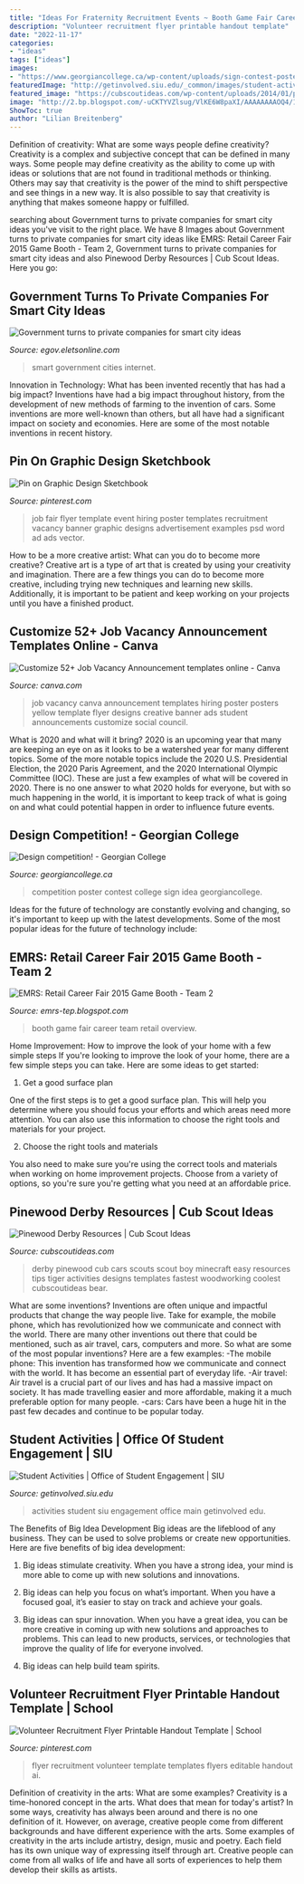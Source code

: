```yaml
---
title: "Ideas For Fraternity Recruitment Events ~ Booth Game Fair Career Team Retail Overview"
description: "Volunteer recruitment flyer printable handout template"
date: "2022-11-17"
categories:
- "ideas"
tags: ["ideas"]
images:
- "https://www.georgiancollege.ca/wp-content/uploads/sign-contest-poster.jpg"
featuredImage: "http://getinvolved.siu.edu/_common/images/student-activities/student-activities.jpg"
featured_image: "https://cubscoutideas.com/wp-content/uploads/2014/01/pinewood-derby-tips.jpg"
image: "http://2.bp.blogspot.com/-uCKTYVZlsug/VlKE6W8paXI/AAAAAAAAOQ4/1VOkUHargTg/s1600/2015-11-19%2B09.50.01.jpg"
ShowToc: true
author: "Lilian Breitenberg"
---
```



Definition of creativity: What are some ways people define creativity?
Creativity is a complex and subjective concept that can be defined in many ways. Some people may define creativity as the ability to come up with ideas or solutions that are not found in traditional methods or thinking. Others may say that creativity is the power of the mind to shift perspective and see things in a new way. It is also possible to say that creativity is anything that makes someone happy or fulfilled.

	

		
searching about Government turns to private companies for smart city ideas you've visit to the right place. We have 8 Images about Government turns to private companies for smart city ideas like EMRS: Retail Career Fair 2015 Game Booth - Team 2, Government turns to private companies for smart city ideas and also Pinewood Derby Resources | Cub Scout Ideas. Here you go:
		
    
## Government Turns To Private Companies For Smart City Ideas

<img loading=lazy src="http://egov.eletsonline.com/wp-content/uploads/2014/10/smart-city-F.jpg" onerror="this.onerror=null;this.src='https://tse4.mm.bing.net/th?id=OIP.QnTY6onY6W9-__8mKeyDtQHaFj&amp;pid=15.1';" alt="Government turns to private companies for smart city ideas">

_Source: egov.eletsonline.com_

>smart government cities internet. 

	

Innovation in Technology: What has been invented recently that has had a big impact?
Inventions have had a big impact throughout history, from the development of new methods of farming to the invention of cars. Some inventions are more well-known than others, but all have had a significant impact on society and economies. Here are some of the most notable inventions in recent history.

    
## Pin On Graphic Design Sketchbook

<img loading=lazy src="https://i.pinimg.com/736x/27/b5/a5/27b5a54edb76ef6b56019784d9fd389c.jpg" onerror="this.onerror=null;this.src='https://tse4.mm.bing.net/th?id=OIP.eb2tcsbZQzwhoqoJZf5flAHaKe&amp;pid=15.1';" alt="Pin on Graphic Design Sketchbook">

_Source: pinterest.com_

>job fair flyer template event hiring poster templates recruitment vacancy banner graphic designs advertisement examples psd word ad ads vector. 

	

How to be a more creative artist: What can you do to become more creative?
Creative art is a type of art that is created by using your creativity and imagination. There are a few things you can do to become more creative, including trying new techniques and learning new skills. Additionally, it is important to be patient and keep working on your projects until you have a finished product.

    
## Customize 52+ Job Vacancy Announcement Templates Online - Canva

<img loading=lazy src="https://marketplace.canva.com/MAC-h7IEqwI/1/0/thumbnail_large-4/canva-yellow-black-and-white-photo-job-vacancy-announcement-MAC-h7IEqwI.jpg" onerror="this.onerror=null;this.src='https://tse1.mm.bing.net/th?id=OIP.4G-m0hJycmxgVNJ2BTMjDgAAAA&amp;pid=15.1';" alt="Customize 52+ Job Vacancy Announcement templates online - Canva">

_Source: canva.com_

>job vacancy canva announcement templates hiring poster posters yellow template flyer designs creative banner ads student announcements customize social council. 

	

What is 2020 and what will it bring?
2020 is an upcoming year that many are keeping an eye on as it looks to be a watershed year for many different topics. Some of the more notable topics include the 2020 U.S. Presidential Election, the 2020 Paris Agreement, and the 2020 International Olympic Committee (IOC). These are just a few examples of what will be covered in 2020. There is no one answer to what 2020 holds for everyone, but with so much happening in the world, it is important to keep track of what is going on and what could potential happen in order to influence future events.

    
## Design Competition! - Georgian College

<img loading=lazy src="https://www.georgiancollege.ca/wp-content/uploads/sign-contest-poster.jpg" onerror="this.onerror=null;this.src='https://tse2.mm.bing.net/th?id=OIP.NNWRVs1Mv7KNH0p7Jog8nAHaLc&amp;pid=15.1';" alt="Design competition! - Georgian College">

_Source: georgiancollege.ca_

>competition poster contest college sign idea georgiancollege. 

	

Ideas for the future of technology are constantly evolving and changing, so it's important to keep up with the latest developments. Some of the most popular ideas for the future of technology include: 

    
## EMRS: Retail Career Fair 2015 Game Booth - Team 2

<img loading=lazy src="http://2.bp.blogspot.com/-uCKTYVZlsug/VlKE6W8paXI/AAAAAAAAOQ4/1VOkUHargTg/s1600/2015-11-19%2B09.50.01.jpg" onerror="this.onerror=null;this.src='https://tse2.mm.bing.net/th?id=OIP.mN5iUuVDvhssskoTUbmQtwHaFj&amp;pid=15.1';" alt="EMRS: Retail Career Fair 2015 Game Booth - Team 2">

_Source: emrs-tep.blogspot.com_

>booth game fair career team retail overview. 

	

Home Improvement: How to improve the look of your home with a few simple steps
If you're looking to improve the look of your home, there are a few simple steps you can take. Here are some ideas to get started:
1. Get a good surface plan

One of the first steps is to get a good surface plan. This will help you determine where you should focus your efforts and which areas need more attention. You can also use this information to choose the right tools and materials for your project.

2. Choose the right tools and materials

You also need to make sure you're using the correct tools and materials when working on home improvement projects. Choose from a variety of options, so you're sure you're getting what you need at an affordable price.


    
## Pinewood Derby Resources | Cub Scout Ideas

<img loading=lazy src="https://cubscoutideas.com/wp-content/uploads/2014/01/pinewood-derby-tips.jpg" onerror="this.onerror=null;this.src='https://tse3.mm.bing.net/th?id=OIP.lOiR2sEqB9toADEB7Vxq4gHaLG&amp;pid=15.1';" alt="Pinewood Derby Resources | Cub Scout Ideas">

_Source: cubscoutideas.com_

>derby pinewood cub cars scouts scout boy minecraft easy resources tips tiger activities designs templates fastest woodworking coolest cubscoutideas bear. 

	

What are some inventions?
Inventions are often unique and impactful products that change the way people live. Take for example, the mobile phone, which has revolutionized how we communicate and connect with the world. There are many other inventions out there that could be mentioned, such as air travel, cars, computers and more. So what are some of the most popular inventions? Here are a few examples: 
-The mobile phone: This invention has transformed how we communicate and connect with the world. It has become an essential part of everyday life. 
-Air travel: Air travel is a crucial part of our lives and has had a massive impact on society. It has made travelling easier and more affordable, making it a much preferable option for many people. 
-cars: Cars have been a huge hit in the past few decades and continue to be popular today.

    
## Student Activities | Office Of Student Engagement | SIU

<img loading=lazy src="http://getinvolved.siu.edu/_common/images/student-activities/student-activities.jpg" onerror="this.onerror=null;this.src='https://tse3.mm.bing.net/th?id=OIP.kV0-QGXVWApMRuuVb-6RzgHaDH&amp;pid=15.1';" alt="Student Activities | Office of Student Engagement | SIU">

_Source: getinvolved.siu.edu_

>activities student siu engagement office main getinvolved edu. 

	

The Benefits of Big Idea Development
Big ideas are the lifeblood of any business. They can be used to solve problems or create new opportunities. Here are five benefits of big idea development:
1. Big ideas stimulate creativity. When you have a strong idea, your mind is more able to come up with new solutions and innovations.

2. Big ideas can help you focus on what’s important. When you have a focused goal, it’s easier to stay on track and achieve your goals.

3. Big ideas can spur innovation. When you have a great idea, you can be more creative in coming up with new solutions and approaches to problems. This can lead to new products, services, or technologies that improve the quality of life for everyone involved.

4. Big ideas can help build team spirits.

    
## Volunteer Recruitment Flyer Printable Handout Template | School

<img loading=lazy src="https://i.pinimg.com/736x/a3/2b/56/a32b564d7b4b8df6383ecccb3ef22c56.jpg" onerror="this.onerror=null;this.src='https://tse4.mm.bing.net/th?id=OIP.MxExwf5blXtDHvrUARDVZQHaHa&amp;pid=15.1';" alt="Volunteer Recruitment Flyer Printable Handout Template | School">

_Source: pinterest.com_

>flyer recruitment volunteer template templates flyers editable handout ai. 

	

Definition of creativity in the arts: What are some examples?
Creativity is a time-honored concept in the arts. What does that mean for today's artist? In some ways, creativity has always been around and there is no one definition of it. However, on average, creative people come from different backgrounds and have different experience with the arts. 
Some examples of creativity in the arts include artistry, design, music and poetry. Each field has its own unique way of expressing itself through art. Creative people can come from all walks of life and have all sorts of experiences to help them develop their skills as artists.

